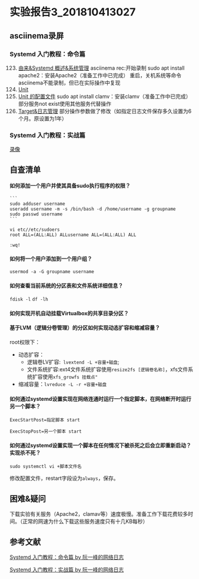 # 实验报告3_201810413027
## asciinema录屏
### Systemd 入门教程：命令篇
123. [由来&Systemd 概述&系统管理](https://asciinema.org/a/yV90WwbOOPDgH9Dj44TuL74DC) 
asciinema rec:开始录制
sudo apt install apache2：安装Apache2（准备工作中已完成）
重启，关机系统等命令asciinema不能录制，但已在实际操作中复现
4. [Unit]( https://asciinema.org/a/BouX3RmgGh1Zsf3MvT6wEl9x9
)
5. [Unit 的配置文件]( https://asciinema.org/a/xUJyXtVNknEkjtKmX5V3cE69J
)
sudo apt install clamv：安装clamv（准备工作中已完成）
部分服务not exist使用其他服务代替操作
67. [Target&日志管理](https://asciinema.org/a/VJs7uTT6maiThNRRvOTbEAcGK
)
部分操作参数做了修改（如指定日志文件保存多久设置为6个月。原设置为1年）


### Systemd 入门教程：实战篇
[录像]( https://asciinema.org/a/Vii6H5zAYUkYFfEAKGwddbkLL
)



## 自查清单
#### 如何添加一个用户并使其具备sudo执行程序的权限？
    ```
    sudo adduser username
    useradd username -m -s /bin/bash -d /home/username -g groupname
    sudo passwd username
    ```
```
vi etc//etc/sudoers
root ALL=(ALL:ALL) ALLusername ALL=(ALL:ALL) ALL
```
`:wq!`

#### 如何将一个用户添加到一个用户组？

`usermod -a -G groupname username`

#### 如何查看当前系统的分区表和文件系统详细信息？
 `fdisk -l`
  `df -lh`

#### 如何实现开机自动挂载Virtualbox的共享目录分区？
  
#### 基于LVM（逻辑分卷管理）的分区如何实现动态扩容和缩减容量？

 root权限下：
* 动态扩容：
  + 逻辑卷LV扩容:` lvextend -L +容量+磁盘`;
  + 文件系统扩容:ext4文件系统扩容使用`resize2fs [逻辑卷名称]`，xfs文件系统扩容使用`xfs_growfs 挂载点"`
* 缩减容量：`lvreduce -L -r +容量+磁盘`

#### 如何通过systemd设置实现在网络连通时运行一个指定脚本，在网络断开时运行另一个脚本？

`ExecStartPost=指定脚本 start`

`ExecStopPost=另一个脚本 start`

#### 如何通过systemd设置实现一个脚本在任何情况下被杀死之后会立即重新启动？实现杀不死？

`sudo systemctl vi +脚本文件名` 

修改配置文件，restart字段设为`always`，保存。
## 困难&疑问
下载实验有关服务（Apache2，clamav等）速度极慢。准备工作下载花费较多时间。（正常的网速为什么下载这些服务速度只有十几KB每秒）
## 参考文献
[Systemd 入门教程：命令篇 by 阮一峰的网络日志](http://www.ruanyifeng.com/blog/2016/03/systemd-tutorial-commands.html)

[Systemd 入门教程：实战篇 by 阮一峰的网络日志](http://www.ruanyifeng.com/blog/2016/03/systemd-tutorial-part-two.html)
